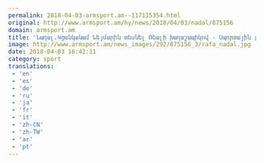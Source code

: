 ```yaml
---
permalink: 2018-04-03-armsport.am--117115354.html
original: http://www.armsport.am/hy/news/2018/04/03/nadal/875156
domain: armsport.am
title: 'Նադալ.Կցանկանամ Նեյմարին տեսնել Ռեալի խաղաշապիկով - Սպորտային լուրեր'
image: http://www.armsport.am/news_images/292/875156_3/rafa_nadal.jpg
date: 2018-04-03 16:42:11
category: sport
translations: 
 - 'en'
 - 'es'
 - 'de'
 - 'ru'
 - 'ja'
 - 'fr'
 - 'it'
 - 'zh-CN'
 - 'zh-TW'
 - 'ar'
 - 'pt'
---
```


